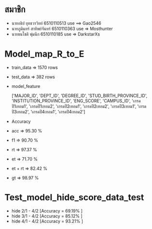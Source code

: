 # สมาชิก
- นายอธิป ยุทธวรวิทย์ 6510110513 use ==> Gao2546
- นายภูมินทร์​ สาทิพย์จันทร์ 6510110363 use => Mosthunter
- นายธนโชติ พุ่มนึก 6510110185 use => DarkstarXs

# Model_map_R_to_E

- train_data => 1570 rows
- test_data  => 382 rows

- model_feature  

	['MAJOR_ID', 'DEPT_ID', 'DEGREE_ID', 'STUD_BIRTH_PROVINCE_ID',
'INSTITUTION_PROVINCE_ID', 'ENG_SCORE', 'CAMPUS_ID',
'เกรดปี1เทอม1', 'เกรดปี1เทอม2', 'เกรดปี2เทอม1', 'เกรดปี2เทอม2',
'เกรดปี3เทอม1', 'เกรดปี3เทอม2', 'เกรดปี4เทอม1', 'เกรดปี4เทอม2']
       		
- Accuracy
- acc     =>  95.30 %
- f1      =>  90.70 %
- rt      =>  97.37 %
- et      =>  71.70 %
- et + rt =>  82.42 %
- gt      =>  98.97 %

# Test_model_hide_score_data_test

- hide 2/1 - 4/2 [Accuracy = 69.19% ] 
- hide 3/1 - 4/2 [Accuracy = 85.12% ]
- hide 4/1 - 4/2 [Accuracy = 93.21% ]
